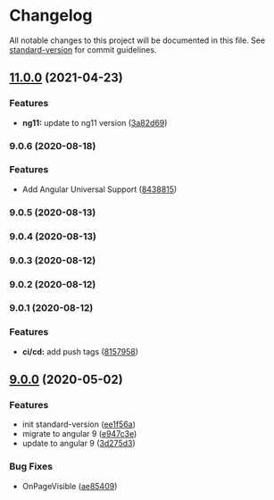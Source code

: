 # Changelog

All notable changes to this project will be documented in this file. See [standard-version](https://github.com/conventional-changelog/standard-version) for commit guidelines.

## [11.0.0](https://github.com/olivierlsc/angular-page-visibility/compare/9.0.6...11.0.0) (2021-04-23)

### Features

- **ng11:** update to ng11 version ([3a82d69](https://github.com/olivierlsc/angular-page-visibility/commit/3a82d6977fa295146544c45c8ba9cd94c4b82444))

### 9.0.6 (2020-08-18)

### Features

- Add Angular Universal Support ([8438815](https://github.com/olivierlsc/angular-page-visibility/commit/843881540da39c61d0bede1aa5acb67f343a9531))

### 9.0.5 (2020-08-13)

### 9.0.4 (2020-08-13)

### 9.0.3 (2020-08-12)

### 9.0.2 (2020-08-12)

### 9.0.1 (2020-08-12)

### Features

- **ci/cd:** add push tags ([8157958](https://github.com/olivierlsc/angular-page-visibility/commit/8157958c686729bffcf248820bf9f799324a2875))

## [9.0.0](https://github.com/olivierlsc/angular-page-visibility/compare/v6.1.4...v9.0.0) (2020-05-02)

### Features

- init standard-version ([ee1f56a](https://github.com/olivierlsc/angular-page-visibility/commit/ee1f56ab063874c91b41f0ca179e895e2cda657e))
- migrate to angular 9 ([e947c3e](https://github.com/olivierlsc/angular-page-visibility/commit/e947c3eb5202f99aaabaec4306df62deac72e8c2))
- update to angular 9 ([3d275d3](https://github.com/olivierlsc/angular-page-visibility/commit/3d275d3e55b702ff31df97d9ba6af0e905e09576))

### Bug Fixes

- OnPageVisible ([ae85409](https://github.com/olivierlsc/angular-page-visibility/commit/ae85409dc82f15665e28bd06d711ba1960bb70ab))
